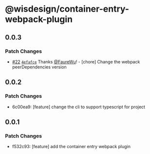 # @wisdesign/container-entry-webpack-plugin

## 0.0.3

### Patch Changes

- [#22](https://github.com/wisdesignsystem/wis-cli/pull/22) [`4efafce`](https://github.com/wisdesignsystem/wis-cli/commit/4efafceddf27c3d88682881bea2a8c0b5acc1af3) Thanks [@FaureWu](https://github.com/FaureWu)! - [chore] Change the webpack peerDependencies version

## 0.0.2

### Patch Changes

- 6c00ea9: [feature] change the cli to support typescript for project

## 0.0.1

### Patch Changes

- f532c93: [feature] add the container entry webpack plugin
